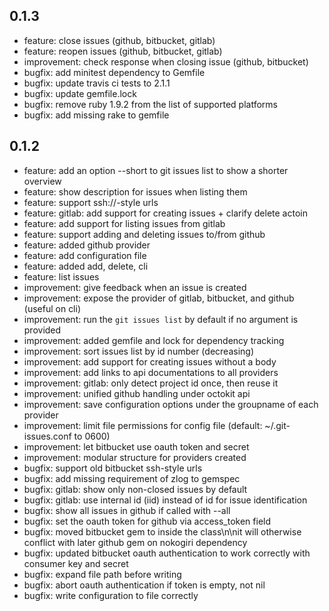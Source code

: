 ## 0.1.3

* feature: close issues (github, bitbucket, gitlab)
* feature: reopen issues (github, bitbucket, gitlab)
* improvement: check response when closing issue (github, bitbucket)
* bugfix: add minitest dependency to Gemfile
* bugfix: update travis ci tests to 2.1.1
* bugfix: update gemfile.lock
* bugfix: remove ruby 1.9.2 from the list of supported platforms
* bugfix: add missing rake to gemfile

## 0.1.2

* feature: add an option --short to git issues list to show a shorter overview
* feature: show description for issues when listing them
* feature: support ssh://-style urls
* feature: gitlab: add support for creating issues + clarify delete actoin
* feature: add support for listing issues from gitlab
* feature: support adding and deleting issues to/from github
* feature: added github provider
* feature: add configuration file
* feature: added add, delete, cli
* feature: list issues
* improvement: give feedback when an issue is created
* improvement: expose the provider of gitlab, bitbucket, and github (useful on cli)
* improvement: run the `git issues list` by default if no argument is provided
* improvement: added gemfile and lock for dependency tracking
* improvement: sort issues list by id number (decreasing)
* improvement: add support for creating issues without a body
* improvement: add links to api documentations to all providers
* improvement: gitlab: only detect project id once, then reuse it
* improvement: unified github handling under octokit api
* improvement: save configuration options under the groupname of each provider
* improvement: limit file permissions for config file (default: ~/.git-issues.conf to 0600)
* improvement: let bitbucket use oauth token and secret
* improvement: modular structure for providers created
* bugfix: support old bitbucket ssh-style urls
* bugfix: add missing requirement of zlog to gemspec
* bugfix: gitlab: show only non-closed issues by default
* bugfix: gitlab: use internal id (iid) instead of id for issue identification
* bugfix: show all issues in github if called with --all
* bugfix: set the oauth token for github via access_token field
* bugfix: moved bitbucket gem to inside the class\n\nit will otherwise conflict with later github gem on nokogiri dependency
* bugfix: updated bitbucket oauth authentication to work correctly with consumer key and secret
* bugfix: expand file path before writing
* bugfix: abort oauth authentication if token is empty, not nil
* bugfix: write configuration to file correctly
